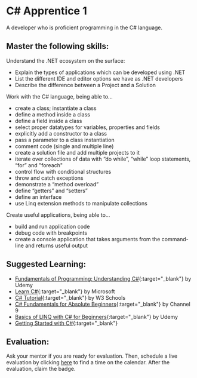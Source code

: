 # C# Apprentice 1

A developer who is proficient programming in the C# language.

## Master the following skills:

Understand the .NET ecosystem on the surface:
* Explain the types of applications which can be developed using .NET
* List the different IDE and editor options we have as .NET developers
* Describe the difference between a Project and a Solution

Work with the C# language, being able to...
* create a class; instantiate a class
* define a method inside a class
* define a field inside a class
* select proper datatypes for variables, properties and fields
* explicitly add a constructor to a class
* pass a parameter to a class instantiation
* comment code (single and multiple line)
* create a solution file and add multiple projects to it
* iterate over collections of data with “do while”, “while” loop statements, “for” and "foreach"
* control flow with conditional structures
* throw and catch exceptions
* demonstrate a “method overload” 
* define “getters” and “setters”
* define an interface
* use Linq extension methods to manipulate collections

Create useful applications, being able to...
* build and run application code
* debug code with breakpoints
* create a console application that takes arguments from the command-line and returns useful output

## Suggested Learning:

* [Fundamentals of Programming: Understanding C#](https://www.udemy.com/course/understandingc/){:target="_blank"} by Udemy
* [Learn C#](https://dotnet.microsoft.com/learn/csharp){:target="_blank"} by Microsoft
* [C# Tutorial](https://www.w3schools.com/cs/){:target="_blank"} by W3 Schools
* [C# Fundamentals for Absolute Beginners](https://channel9.msdn.com/Series/CSharp-Fundamentals-for-Absolute-Beginners?l=Lvld4EQIC_2706218949){:target="_blank"} by Channel 9
* [Basics of LINQ with C# for Beginners](https://www.udemy.com/course/basics-of-linq-with-c-for-beginners/){:target="_blank"} by Udemy
* [Getting Started with C#](https://www.youtube.com/watch?v=h7aIzCkmbl8&list=PLLWMQd6PeGY2GVsQZ-u3DPXqwwKW8MkiP){:target="_blank"}

## Evaluation:

Ask your mentor if you are ready for evaluation. Then, schedule a live evaluation by clicking [here](http://evals.codex.academy) to find a time on the calendar. After the evaluation, claim the badge.